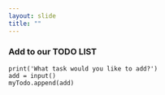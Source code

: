 ```yaml
---
layout: slide
title: ""
---
```

### Add to our TODO LIST

 `print('What task would you like to add?')` <br/>
 `add = input()` <br/>
 `myTodo.append(add)`
